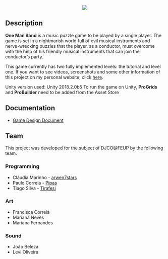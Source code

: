 <p align="center">
  <img src="https://i.imgur.com/5Idlqgz.png" />
</p>

## Description
**One Man Band** is a music puzzle game to be played by a single player. The game is set in a nightmarish world full of evil musical instruments and nerve-wrecking puzzles that the player, as a conductor, must overcome with the help of his friendly musical instruments that can join the conductor’s party.

This game currently has two fully implemented levels: the tutorial and level one. If you want to see videos, screenshots and some other information of this project on my personal website, click [here](https://arwen7stars.github.io/pages/one-man-band.html "One Man Band").

Unity version used: Unity 2018.2.0b5
To run the game on Unity, **ProGrids** and **ProBuilder** need to be added from the Asset Store

## Documentation
* [Game Design Document](https://drive.google.com/file/d/1pl0CeDR6VjjYCeSn3pNKYdh41Y5gjGRv/view?usp=sharing)

## Team
This project was developed for the subject of DJCO@FEUP by the following team.
### Programming
* Cláudia Marinho - [arwen7stars](https://github.com/arwen7stars)
* Paulo Correia - [Pipas](https://github.com/pipas)
* Tiago Silva - [Tirafesi](https://github.com/tirafesi)
### Art
* Francisca Correia
* Mariana Neves
* Mariana Fernandes
### Sound
* João Beleza
* Levi Oliveira
